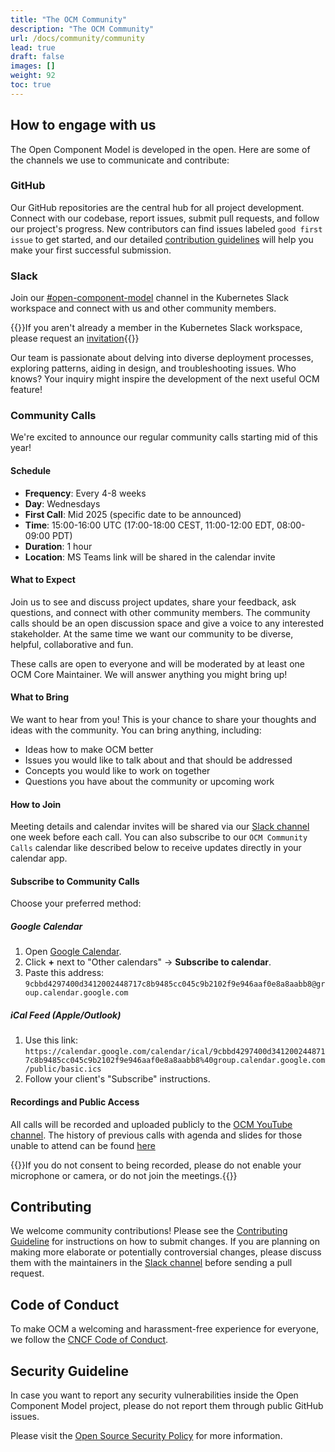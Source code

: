 ```yaml
---
title: "The OCM Community"
description: "The OCM Community"
url: /docs/community/community
lead: true
draft: false
images: []
weight: 92
toc: true
---
```


## How to engage with us

The Open Component Model is developed in the open. Here are some of the channels we use to communicate and contribute:

### GitHub

Our GitHub repositories are the central hub for all project development. Connect with our codebase, report issues, submit pull requests, and follow our project's progress. New contributors can find issues labeled `good first issue` to get started, and our detailed [contribution guidelines](#contributing) will help you make your first successful submission.

### Slack

Join our [#open-component-model](https://kubernetes.slack.com/archives/C05UWBE8R1D) channel in the Kubernetes Slack workspace and connect with us and other community members.

{{<callout context="note" title="Kubernetes Slack Membership">}}If you aren't already a member in the Kubernetes Slack workspace, please request an [invitation](https://slack.k8s.io){{</callout>}}

Our team is passionate about delving into diverse deployment processes, exploring patterns, aiding in design, and troubleshooting issues. Who knows? Your inquiry might inspire the development of the next useful OCM feature!

### Community Calls

We're excited to announce our regular community calls starting mid of this year!

#### Schedule

- **Frequency**: Every 4-8 weeks
- **Day**: Wednesdays
- **First Call**: Mid 2025 (specific date to be announced)
- **Time**: 15:00-16:00 UTC (17:00-18:00 CEST, 11:00-12:00 EDT, 08:00-09:00 PDT)
- **Duration**: 1 hour
- **Location**: MS Teams link will be shared in the calendar invite

#### What to Expect

Join us to see and discuss project updates, share your feedback, ask questions, and connect with other community members.
The community calls should be an open discussion space and give a voice to any interested stakeholder.
At the same time we want our community to be diverse, helpful, collaborative and fun.

These calls are open to everyone and will be moderated by at least one OCM Core Maintainer.
We will answer anything you might bring up!

#### What to Bring

We want to hear from you! This is your chance to share your thoughts and ideas with the community.
You can bring anything, including:

- Ideas how to make OCM better
- Issues you would like to talk about and that should be addressed
- Concepts you would like to work on together
- Questions you have about the community or upcoming work

#### How to Join

Meeting details and calendar invites will be shared via our [Slack channel](https://kubernetes.slack.com/archives/C05UWBE8R1D) one week before each call.
You can also subscribe to our `OCM Community Calls` calendar like described below to receive updates directly in your calendar app.

#### Subscribe to Community Calls

Choose your preferred method:

##### Google Calendar

1. Open [Google Calendar](https://calendar.google.com/).
2. Click **+** next to "Other calendars" → **Subscribe to calendar**.
3. Paste this address: `9cbbd4297400d3412002448717c8b9485cc045c9b2102f9e946aaf0e8a8aabb8@group.calendar.google.com`

##### iCal Feed (Apple/Outlook)

1. Use this link:  
   `https://calendar.google.com/calendar/ical/9cbbd4297400d3412002448717c8b9485cc045c9b2102f9e946aaf0e8a8aabb8%40group.calendar.google.com/public/basic.ics`
2. Follow your client's "Subscribe" instructions.

#### Recordings and Public Access

All calls will be recorded and uploaded publicly to the [OCM YouTube channel](https://www.youtube.com/@OpenComponentModel).
The history of previous calls with agenda and slides for those unable to attend can be found [here](https://ocm.software/docs/community/community-calls-history/)

{{<callout context="note" title="Meeting Recordings">}}If you do not consent to being recorded, please do not enable your microphone or camera, or do not join the meetings.{{</callout>}}

## Contributing

We welcome community contributions! Please see the [Contributing Guideline](https://github.com/open-component-model/.github/blob/main/CONTRIBUTING.md) for instructions on how to submit changes. If you are planning on making more elaborate or potentially controversial changes, please discuss them with the maintainers in the [Slack channel](https://kubernetes.slack.com/archives/C05UWBE8R1D) before sending a pull request.

## Code of Conduct

To make OCM a welcoming and harassment-free experience for everyone, we follow the [CNCF Code of Conduct](https://github.com/cncf/foundation/blob/main/code-of-conduct.md).

## Security Guideline

In case you want to report any security vulnerabilities inside the Open Component Model project,
please do not report them through public GitHub issues. 

Please visit the [Open Source Security Policy](https://github.com/open-component-model/.github/blob/main/SECURITY.md) for more information.
